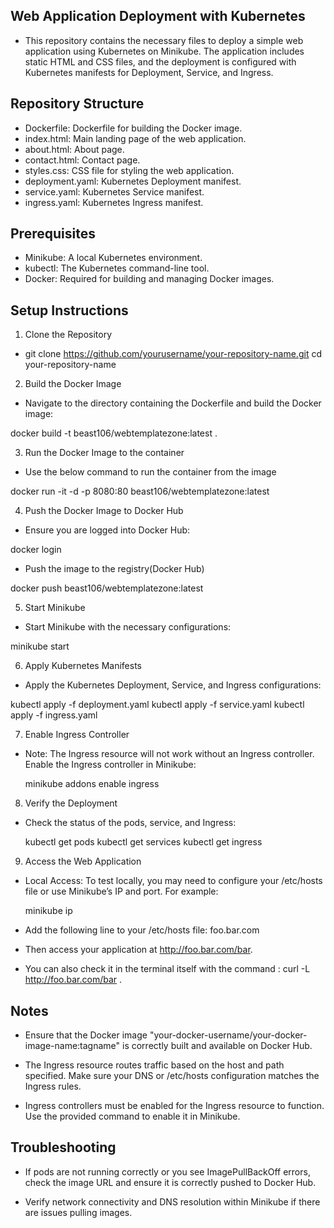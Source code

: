 ## Web Application Deployment with Kubernetes

- This repository contains the necessary files to deploy a simple web application using Kubernetes on Minikube. The application includes static HTML and CSS files, and the deployment is configured with Kubernetes manifests for Deployment, Service, and Ingress.

## Repository Structure
- Dockerfile: Dockerfile for building the Docker image.
- index.html: Main landing page of the web application.
- about.html: About page.
- contact.html: Contact page.
- styles.css: CSS file for styling the web application.
- deployment.yaml: Kubernetes Deployment manifest.
- service.yaml: Kubernetes Service manifest.
- ingress.yaml: Kubernetes Ingress manifest.

## Prerequisites
- Minikube: A local Kubernetes environment.
- kubectl: The Kubernetes command-line tool.
- Docker: Required for building and managing Docker images.

## Setup Instructions

1. Clone the Repository

- git clone https://github.com/yourusername/your-repository-name.git
cd your-repository-name

2. Build the Docker Image

- Navigate to the directory containing the Dockerfile and build the Docker image:

docker build -t beast106/webtemplatezone:latest .

3. Run the Docker Image to the container

- Use the below command to run the container from the image

docker run -it -d -p 8080:80 beast106/webtemplatezone:latest

4. Push the Docker Image to Docker Hub

- Ensure you are logged into Docker Hub:

 docker login

- Push the image to the registry(Docker Hub)

 docker push beast106/webtemplatezone:latest

5. Start Minikube

- Start Minikube with the necessary configurations:

 minikube start

6. Apply Kubernetes Manifests

- Apply the Kubernetes Deployment, Service, and Ingress configurations:

 kubectl apply -f deployment.yaml
 kubectl apply -f service.yaml
 kubectl apply -f ingress.yaml

7. Enable Ingress Controller

- Note: The Ingress resource will not work without an Ingress controller. Enable the Ingress controller in Minikube:

  minikube addons enable ingress

8. Verify the Deployment

- Check the status of the pods, service, and Ingress:

  kubectl get pods
  kubectl get services
  kubectl get ingress

9. Access the Web Application

- Local Access: To test locally, you may need to configure your /etc/hosts file or use Minikube’s IP and port. For example:

  minikube ip

- Add the following line to your /etc/hosts file:
  <minikube-ip> foo.bar.com

- Then access your application at http://foo.bar.com/bar.

- You can also check it in the terminal itself with the command : curl -L http://foo.bar.com/bar .

## Notes

- Ensure that the Docker image "your-docker-username/your-docker-image-name:tagname" is correctly built and available on Docker Hub.

- The Ingress resource routes traffic based on the host and path specified. Make sure your DNS or /etc/hosts configuration matches the Ingress rules.

- Ingress controllers must be enabled for the Ingress resource to function. Use the provided command to enable it in Minikube.

## Troubleshooting

- If pods are not running correctly or you see ImagePullBackOff errors, check the image URL and ensure it is correctly pushed to Docker Hub.

- Verify network connectivity and DNS resolution within Minikube if there are issues pulling images.
